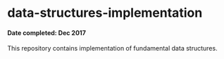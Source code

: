 # data-structures-implementation

#### Date completed: Dec 2017

This repository contains implementation of fundamental data structures. 
